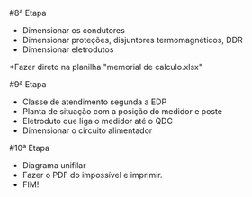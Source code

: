 #8ª Etapa

- Dimensionar os condutores
- Dimensionar proteções, disjuntores termomagnéticos, DDR
- Dimensionar eletrodutos

*Fazer direto na planilha "memorial de calculo.xlsx"

#9ª Etapa

- Classe de atendimento segunda a EDP
- Planta de situação com a posição do medidor e poste
- Eletroduto que liga o medidor até o QDC
- Dimensionar o circuito alimentador


#10ª Etapa

- Diagrama unifilar
- Fazer o PDF do impossível e imprimir.
- FIM!
